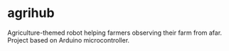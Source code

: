 # agrihub
Agriculture-themed robot helping farmers observing their farm from afar. Project based on Arduino microcontroller. 
